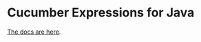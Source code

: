 # Cucumber Expressions for Java

[The docs are here](https://github.com/cucumber/cucumber-expressions#readme).
